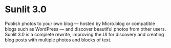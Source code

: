 # Sunlit 3.0

Publish photos to your own blog — hosted by Micro.blog or compatible blogs such as WordPress — and discover beautiful photos from other users. Sunlit 3.0 is a complete rewrite, improving the UI for discovery and creating blog posts with multiple photos and blocks of text.
